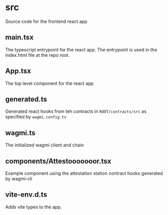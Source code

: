 # src

Source code for the frontend react app

## main.tsx

The typescript entrypoint for the react app.   The entrypoint is used in the index.html file at the repo root.

## App.tsx

The top level component for the react app

## generated.ts

Generated react hooks from teh contracts in `ROOT/contracts/src` as specified by `wagmi.config.ts`

## wagmi.ts

The initialized wagmi client and chain

## components/Attestooooooor.tsx

Example component using the attestation station contract hooks generated by wagmi-cli

## vite-env.d.ts

Adds vite types to the app.   
